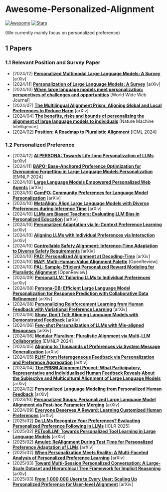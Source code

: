 # Awesome-Personalized-Alignment

[![Awesome](https://awesome.re/badge.svg)](https://awesome.re)
[![Stars](https://img.shields.io/github/stars/liyongqi2002/Awesome-Personalized-Alignment)](.)

(We currently mainly focus on personalized preference)

## 1 Papers 


### 1.1 Relevant Position and Survey Paper

- [2024/12] **[Personalized Multimodal Large Language Models: A Survey](https://arxiv.org/abs/2412.02142)** [arXiv]
- [2024/11] **[Personalization of Large Language Models: A Survey](https://arxiv.org/abs/2411.00027)** [arXiv]
- [2024/10] **[When large language models meet personalization: perspectives of challenges and opportunities](https://doi.org/10.1007/s11280-024-01276-1)** [World Wide Web Journal]
- [2024/07] **[The Multilingual Alignment Prism: Aligning Global and Local Preferences to Reduce Harm](https://arxiv.org/abs/2406.18682)** [arXiv]
- [2024/04] **[The benefits, risks and bounds of personalizing the alignment of large language models to individuals](https://www.nature.com/articles/s42256-024-00820-y)** [Nature Machine Intelligence]
- [2024/02] **[Position: A Roadmap to Pluralistic Alignment](https://openreview.net/forum?id=gQpBnRHwxM)** [ICML 2024]
<!-- - [2024/] **[]()** [] -->


### 1.2 Personalized Preference

<!-- - [2024/] **[]()** [] -->
<!-- - [2024/] **[]()** [] -->

- [2024/12] **[AI PERSONA: Towards Life-long Personalization of LLMs](https://arxiv.org/abs/2412.13103)** [arXiv]
- [2024/11] **[BAPO: Base-Anchored Preference Optimization for Overcoming Forgetting in Large Language Models Personalization](https://aclanthology.org/2024.findings-emnlp.398.pdf)** [EMNLP 2024]
- [2024/10] **[Large Language Models Empowered Personalized Web Agents](https://arxiv.org/abs/2410.17236)** [arXiv]
- [2024/10] **[ComPO: Community Preferences for Language Model Personalization](https://arxiv.org/abs/2410.16027)** [arXiv]
- [2024/10] **[MetaAlign: Align Large Language Models with Diverse Preferences during Inference Time](https://arxiv.org/abs/2410.14184)** [arXiv]
- [2024/10] **[LLMs are Biased Teachers: Evaluating LLM Bias in Personalized Education](https://arxiv.org/abs/2410.14012)** [arXiv]
- [2024/10] **[Personalized Adaptation via In-Context Preference Learning](https://arxiv.org/abs/2410.14001)** [arXiv]
- [2024/10] **[Aligning LLMs with Individual Preferences via Interaction](http://arxiv.org/abs/2410.03642)** [arXiv]
- [2024/10] **[Controllable Safety Alignment: Inference-Time Adaptation to Diverse Safety Requirements](http://arxiv.org/abs/2410.08968)** [arXiv]
- [2024/10] **[PAD: Personalized Alignment at Decoding-Time](http://arxiv.org/abs/2410.04070)** [arXiv]
- [2024/10] **[MAP: Multi-Human-Value Alignment Palette](https://openreview.net/forum?id=NN6QHwgRrQ)** [OpenReview]
- [2024/10] **[PAL: Sample-Efficient Personalized Reward Modeling for Pluralistic Alignment](https://openreview.net/forum?id=1kFDrYCuSu)** [OpenReview]
- [2024/09] **[PersonalLLM: Tailoring LLMs to Individual Preferences](http://arxiv.org/abs/2409.20296)** [arXiv]
- [2024/08] **[Persona-DB: Efficient Large Language Model Personalization for Response Prediction with Collaborative Data Refinement](https://arxiv.org/abs/2402.11060)** [arXiv]
- [2024/08] **[Personalizing Reinforcement Learning from Human Feedback with Variational Preference Learning](http://arxiv.org/abs/2408.10075)** [arXiv]
- [2024/06] **[Show, Don't Tell: Aligning Language Models with Demonstrated Feedback](https://arxiv.org/abs/2406.00888)** [arXiv]
- [2024/06] **[Few-shot Personalization of LLMs with Mis-aligned Responses](http://arxiv.org/abs/2406.18678)** [arXiv]
- [2024/06] **[Modular Pluralism: Pluralistic Alignment via Multi-LLM Collaboration](https://arxiv.org/abs/2406.15951)** [EMNLP 2024]
- [2024/05] **[Aligning to Thousands of Preferences via System Message Generalization](https://arxiv.org/abs/2405.17977)** [arXiv]
- [2024/05] **[RLHF from Heterogeneous Feedback via Personalization and Preference Aggregation](https://arxiv.org/abs/2405.00254)** [arXiv]
- [2024/04] **[The PRISM Alignment Project: What Participatory, Representative and Individualised Human Feedback Reveals About the Subjective and Multicultural Alignment of Large Language Models](https://arxiv.org/abs/2404.16019)** [arXiv]
- [2024/02] **[Personalized Language Modeling from Personalized Human Feedback](https://arxiv.org/abs/2402.05133)** [arXiv]
- [2023/10] **[Personalized Soups: Personalized Large Language Model Alignment via Post-hoc Parameter Merging](https://arxiv.org/abs/2310.11564)** [arXiv]
- [2024/09] **[Everyone Deserves A Reward: Learning Customized Human Preferences](https://arxiv.org/abs/2309.03126)** [arXiv]
- [2025/02] **[Do LLMs Recognize Your Preferences? Evaluating Personalized Preference Following in LLMs](https://arxiv.org/abs/2309.03126)** [ICLR 2025]
- [2025/02] **[PEToolLLM: Towards Personalized Tool Learning in Large Language Models](https://arxiv.org/abs/2502.18980)** [arXiv]
- [2025/02] **[Amulet: ReAlignment During Test Time for Personalized Preference Adaptation of LLMs](https://arxiv.org/abs/2502.19148)** [arXiv]
- [2025/02] **[When Personalization Meets Reality: A Multi-Faceted Analysis of Personalized Preference Learning](https://arxiv.org/abs/2502.19158)** [arXiv]
- [2025/03] **[Toward Multi-Session Personalized Conversation: A Large-Scale Dataset and Hierarchical Tree Framework for Implicit Reasoning](https://arxiv.org/abs/2503.07018)** [arXiv]
- [2025/03] **[From 1,000,000 Users to Every User: Scaling Up Personalized Preference for User-level Alignment](https://arxiv.org/abs/2503.15463)** [arXiv]

<!-- ## Dataset -->

